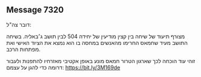 ## Message 7320

דובר צה"ל:

מצורף תיעוד של שיחה בין קצין מודיעין של יחידה 504 לבין תושב ג׳באליה. בשיחה התושב מעיד שחמאס החרימו מהאנשים במחסה בו הוא נמצא את הציוד האישי ואת מפתחות הרכב.

זוהי עוד הוכחה לכך שארגון הטרור חמאס מונע באופן אקטיבי מאזרחיו להתפנות ולעבור דרומה כדי להגן על עצמם: https://bit.ly/3M169de

